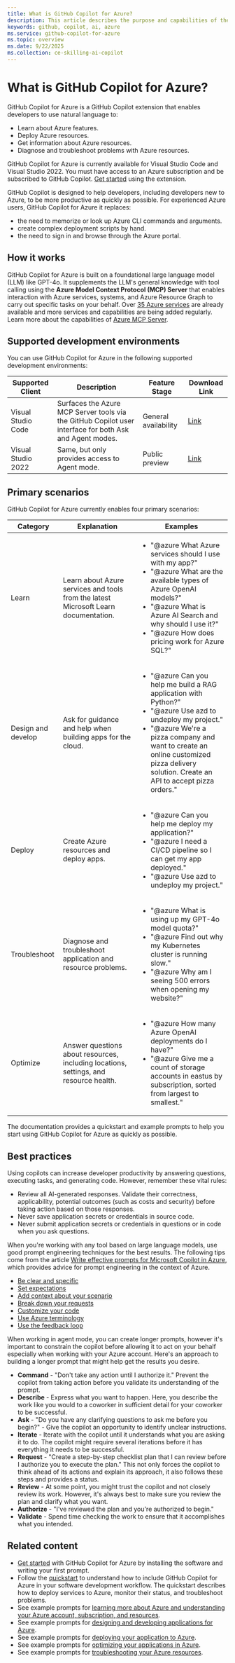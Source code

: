 ```yaml
---
title: What is GitHub Copilot for Azure?
description: This article describes the purpose and capabilities of the GitHub Copilot for Azure Visual Studio Code extension, and how it fits into a developer's workflow.
keywords: github, copilot, ai, azure
ms.service: github-copilot-for-azure
ms.topic: overview
ms.date: 9/22/2025
ms.collection: ce-skilling-ai-copilot
---
```


# What is GitHub Copilot for Azure?

GitHub Copilot for Azure is a GitHub Copilot extension that enables developers to use natural language to:

- Learn about Azure features.
- Deploy Azure resources.
- Get information about Azure resources.
- Diagnose and troubleshoot problems with Azure resources.

GitHub Copilot for Azure is currently available for Visual Studio Code and Visual Studio 2022. You must have access to an Azure subscription and be subscribed to GitHub Copilot. [Get started](get-started.md) using the extension.

GitHub Copilot is designed to help developers, including developers new to Azure, to be more productive as quickly as possible. For experienced Azure users, GitHub Copilot for Azure it replaces:

- the need to memorize or look up Azure CLI commands and arguments.
- create complex deployment scripts by hand.
- the need to sign in and browse through the Azure portal.

## How it works

GitHub Copilot for Azure is built on a foundational large language model (LLM) like GPT-4o. It supplements the LLM's general knowledge with tool calling using the **Azure Model Context Protocol (MCP) Server** that enables interaction with Azure services, systems, and Azure Resource Graph to carry out specific tasks on your behalf. Over [35 Azure services](../azure-mcp-server/tools/index.md) are already available and more services and capabilities are being added regularly. Learn more about the capabilities of [Azure MCP Server](../azure-mcp-server/overview.md).

## Supported development environments

You can use GitHub Copilot for Azure in the following supported development environments:

|Supported Client|Description|Feature Stage|Download Link|
|---|---|---|---|
|Visual Studio Code|Surfaces the Azure MCP Server tools via the GitHub Copilot user interface for both Ask and Agent modes.|General availability|[Link](https://marketplace.visualstudio.com/items?itemName=ms-azuretools.vscode-azure-github-copilot)|
|Visual Studio 2022|Same, but only provides access to Agent mode.|Public preview|[Link](https://marketplace.visualstudio.com/items?itemName=github-copilot-azure.GitHubCopilotForAzure2022)|


## Primary scenarios

GitHub Copilot for Azure currently enables four primary scenarios:

|Category|Explanation|Examples|
|---|---|---|
|Learn|Learn about Azure services and tools from the latest Microsoft Learn documentation.|<ul><li>"@azure What Azure services should I use with my app?"</li><li>"@azure What are the available types of Azure OpenAI models?"</li><li>"@azure What is Azure AI Search and why should I use it?"</li><li>"@azure How does pricing work for Azure SQL?"</li></ul>|
|Design and develop|Ask for guidance and help when building apps for the cloud.|<ul><li>"@azure Can you help me build a RAG application with Python?"</li><li>"@azure Use azd to undeploy my project."</li><li>"@azure We're a pizza company and want to create an online customized pizza delivery solution. Create an API to accept pizza orders."</li></ul>|
|Deploy|Create Azure resources and deploy apps.|<ul><li>"@azure Can you help me deploy my application?"</li><li>"@azure I need a CI/CD pipeline so I can get my app deployed."</li><li>"@azure Use azd to undeploy my project."</li></ul>|
|Troubleshoot|Diagnose and troubleshoot application and resource problems.|<ul><li>"@azure What is using up my GPT-4o model quota?"</li><li>"@azure Find out why my Kubernetes cluster is running slow."</li><li>"@azure Why am I seeing 500 errors when opening my website?"</li></ul>|
|Optimize|Answer questions about resources, including locations, settings, and resource health.|<ul><li>"@azure How many Azure OpenAI deployments do I have?"</li><li>"@azure Give me a count of storage accounts in eastus by subscription, sorted from largest to smallest."</li></ul>|

The documentation provides a quickstart and example prompts to help you start using GitHub Copilot for Azure as quickly as possible.

## Best practices

Using copilots can increase developer productivity by answering questions, executing tasks, and generating code. However, remember these vital rules:

- Review all AI-generated responses. Validate their correctness, applicability, potential outcomes (such as costs and security) before taking action based on those responses.
- Never save application secrets or credentials in source code.
- Never submit application secrets or credentials in questions or in code when you ask questions.

When you're working with any tool based on large language models, use good prompt engineering techniques for the best results. The following tips come from the article [Write effective prompts for Microsoft Copilot in Azure](/azure/copilot/write-effective-prompts), which provides advice for prompt engineering in the context of Azure.

- [Be clear and specific](/azure/copilot/write-effective-prompts#be-clear-and-specific)
- [Set expectations](/azure/copilot/write-effective-prompts#set-expectations)
- [Add context about your scenario](/azure/copilot/write-effective-prompts#add-context-about-your-scenario)
- [Break down your requests](/azure/copilot/write-effective-prompts#break-down-your-requests)
- [Customize your code](/azure/copilot/write-effective-prompts#customize-your-code)
- [Use Azure terminology](/azure/copilot/write-effective-prompts#use-azure-terminology)
- [Use the feedback loop](/azure/copilot/write-effective-prompts#use-the-feedback-loop)

When working in agent mode, you can create longer prompts, however it's important to constrain the copilot before allowing it to act on your behalf especially when working with your Azure account. Here's an approach to building a longer prompt that might help get the results you desire.

- **Command** - "Don't take any action until I authorize it." Prevent the copilot from taking action before you validate its understanding of the prompt.
- **Describe** - Express what you want to happen. Here, you describe the work like you would to a coworker in sufficient detail for your coworker to be successful.
- **Ask** - "Do you have any clarifying questions to ask me before you begin?" - Give the copilot an opportunity to identify unclear instructions.
- **Iterate** - Iterate with the copilot until it understands what you are asking it to do. The copilot might require several iterations before it has everything it needs to be successful.
- **Request** - "Create a step-by-step checklist plan that I can review before I authorize you to execute the plan." This not only forces the copilot to think ahead of its actions and explain its approach, it also follows these steps and provides a status.
- **Review** - At some point, you might trust the copilot and not closely review its work. However, it's always best to make sure you review the plan and clarify what you want.
- **Authorize** - "I've reviewed the plan and you're authorized to begin."
- **Validate** - Spend time checking the work to ensure that it accomplishes what you intended.

## Related content

- [Get started](get-started.md) with GitHub Copilot for Azure by installing the software and writing your first prompt.
- Follow the [quickstart](quickstart-build-deploy-applications.md) to understand how to include GitHub Copilot for Azure in your software development workflow. The quickstart describes how to deploy services to Azure, monitor their status, and troubleshoot problems.
- See example prompts for [learning more about Azure and understanding your Azure account, subscription, and resources](learn-examples.md).
- See example prompts for [designing and developing applications for Azure](design-develop-examples.md).
- See example prompts for [deploying your application to Azure](deploy-examples.md).
- See example prompts for [optimizing your applications in Azure](optimize-examples.md).
- See example prompts for [troubleshooting your Azure resources](troubleshoot-examples.md).
